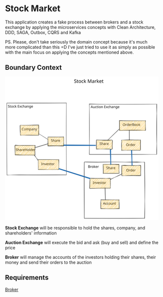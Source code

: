 # Stock Market
This application creates a fake process between brokers and a stock exchange by applying the microservices concepts with Clean Architecture, DDD, SAGA, Outbox, CQRS and Kafka

PS. Please, don't take seriously the domain concept because it's much more complicated than this =D I've just tried to use it as simply as possible with the main focus on applying the concepts mentioned above.

## Boundary Context

![Context Diagram](documentation/boundaries.excalidraw.svg)

**Stock Exchange** will be responsible to hold the shares, company, and shareholders' information

**Auction Exchange** will execute the bid and ask (buy and sell) and define the price

**Broker** will manage the accounts of the investors holding their shares, their money and send their orders to the auction

## Requirements
[Broker](broker-service/README.md)